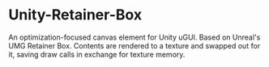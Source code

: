 # Unity-Retainer-Box
An optimization-focused canvas element for Unity uGUI. Based on Unreal's UMG Retainer Box. Contents are rendered to a texture and swapped out for it, saving draw calls in exchange for texture memory.
